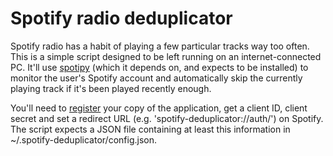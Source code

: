 # Spotify radio deduplicator

Spotify radio has a habit of playing a few particular tracks way too often. This is a simple script designed to be left running on an internet-connected PC. It'll use [spotipy](https://github.com/plamere/spotipy/) (which it depends on, and expects to be installed) to monitor the user's Spotify account and automatically skip the currently playing track if it's been played recently enough.

You'll need to [register](https://developer.spotify.com/dashboard/applications) your copy of the application, get a client ID, client secret and set a redirect URL (e.g. 'spotify-deduplicator://auth/') on Spotify. The script expects a JSON file containing at least this information in ~/.spotify-deduplicator/config.json.


